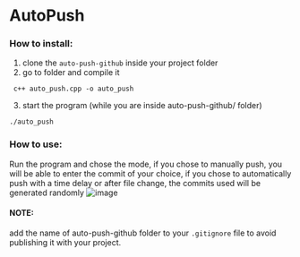 # AutoPush

### How to install: 

1. clone the ``` auto-push-github ``` inside your project folder
2. go to folder and compile it
```shell
 c++ auto_push.cpp -o auto_push
```
3. start the program (while you are inside auto-push-github/ folder)
```shell
./auto_push
```

### How to use: 
Run the program and chose the mode, if you chose to manually push, you will be able to enter the commit of your choice, if you chose to automatically push with a time delay or after file change, the commits used will be generated randomly
![image](https://user-images.githubusercontent.com/43254081/156039390-e6a40714-620a-4752-af2b-fd64f6099279.png)
#### NOTE:
add the name of auto-push-github folder to your ```.gitignore``` file to avoid publishing it with your project.
